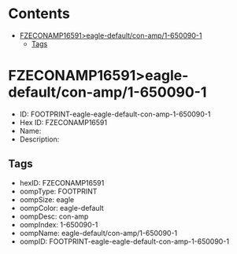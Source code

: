 



Contents
========

* [FZECONAMP16591>eagle-default/con-amp/1-650090-1](#fzeconamp16591eagle-defaultcon-amp1-650090-1)
	* [Tags](#tags)

# FZECONAMP16591>eagle-default/con-amp/1-650090-1

- ID: FOOTPRINT-eagle-eagle-default-con-amp-1-650090-1
- Hex ID: FZECONAMP16591
- Name: 
- Description: 

## Tags

- hexID: FZECONAMP16591
- oompType: FOOTPRINT
- oompSize: eagle
- oompColor: eagle-default
- oompDesc: con-amp
- oompIndex: 1-650090-1
- oompName: eagle-default/con-amp/1-650090-1
- oompID: FOOTPRINT-eagle-eagle-default-con-amp-1-650090-1

